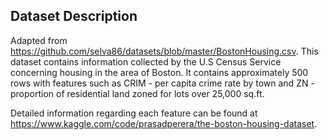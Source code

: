 ## Dataset Description

Adapted from https://github.com/selva86/datasets/blob/master/BostonHousing.csv. This dataset contains information collected by the U.S Census Service concerning housing in the area of Boston.
It contains approximately 500 rows with features such as CRIM - per capita crime rate by town and ZN - proportion of residential land zoned for lots over 25,000 sq.ft.

Detailed information regarding each feature can be found at https://www.kaggle.com/code/prasadperera/the-boston-housing-dataset.
